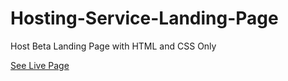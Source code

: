 # Hosting-Service-Landing-Page
Host Beta Landing Page with HTML and CSS Only

<a href="https://quiet-marigold-b1fdc7.netlify.app/" blank="_">See Live Page</a>
